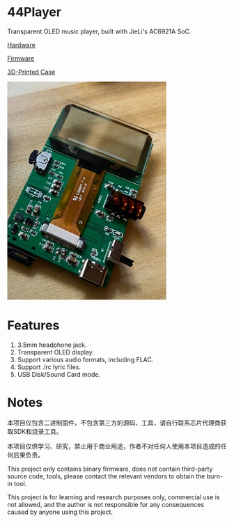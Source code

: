 # 44Player

Transparent OLED music player, built with JieLi's AC6921A SoC.

[Hardware](Hardware)

[Firmware](Firmware)

[3D-Printed Case](3DPrint)

![44Player](media/1.jpg)

# Features

1. 3.5mm headphone jack.
2. Transparent OLED display.
3. Support various audio formats, including FLAC.
4. Support .lrc lyric files.
5. USB Disk/Sound Card mode.

# Notes

本项目仅包含二进制固件，不包含第三方的源码、工具，请自行联系芯片代理商获取SDK和烧录工具。

本项目仅供学习、研究，禁止用于商业用途，作者不对任何人使用本项目造成的任何后果负责。

This project only contains binary firmware, does not contain third-party source code, tools, please contact the relevant vendors to obtain the burn-in tool.

This project is for learning and research purposes only, commercial use is not allowed, and the author is not responsible for any consequences caused by anyone using this project.

